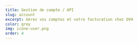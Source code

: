 ```yaml
---
title: Gestion de compte / API
slug: account
excerpt: Gérez vos comptes et votre facturation chez OVH
color: grey
img: icone-user.png
order: 4
---
```


